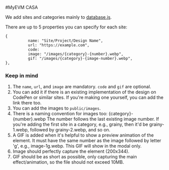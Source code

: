 #MyEVM CASA

We add sites and categories mainly to [database.js](src/database.js). 

There are up to 5 properties you can specify for each site: 

```
{
          name: "Site/Project/Design Name",
          url: "https://example.com",
          code: 
          image: "/images/{category}-{number}.webp",
          gif: "/images/{category}-{image-number}.webp",
},
```

### Keep in mind
1. The `name`, `url`, and `image` are mandatory. `code` and `gif` are optional. 
2. You can add it if there is an existing implementation of the design on CodePen or similar sites. If you're making one yourself, you can add the link there too.
3. You can add the images to `public/images`. 
4. There is a naming convention for images too: {category}-{number}.webp
The number follows the last existing image number. If you're adding the first site in a category, e.g., grainy, then it'd be grainy-1.webp, followed by grainy-2.webp, and so on.
5. A GIF is added when it's helpful to show a preview animation of the element. It must have the same number as the image followed by letter 'g', e.g., image-1g.webp. This GIF will show in the modal only.
6. Image should perfectly capture the element (200x344).
7. GIF should be as short as possible, only capturing the main effect/animation, so the file should not exceed 10MB.

